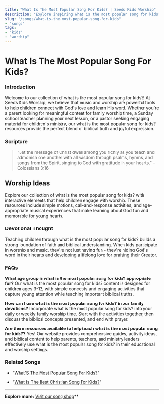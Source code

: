 ```yaml
---
title: "What Is The Most Popular Song For Kids? | Seeds Kids Worship"
description: "Explore inspiring what is the most popular song for kids? for children's worship and faith development. Biblical music resources for families and ministry."
slug: "/songs/what-is-the-most-popular-song-for-kids"
- "songs"
tags:
- "kids"
- "worship"
---
```


# What Is The Most Popular Song For Kids?

### Introduction

Welcome to our collection of what is the most popular song for kids?! At Seeds Kids Worship, we believe that music and worship are powerful tools to help children connect with God's love and learn His word. Whether you're a parent looking for meaningful content for family worship time, a Sunday school teacher planning your next lesson, or a pastor seeking engaging material for children's ministry, our what is the most popular song for kids? resources provide the perfect blend of biblical truth and joyful expression.

### Scripture

> "Let the message of Christ dwell among you richly as you teach and admonish one another with all wisdom through psalms, hymns, and songs from the Spirit, singing to God with gratitude in your hearts." - Colossians 3:16

## Worship Ideas

Explore our collection of what is the most popular song for kids? with interactive elements that help children engage with worship. These resources include simple motions, call-and-response activities, and age-appropriate musical experiences that make learning about God fun and memorable for young hearts.

### Devotional Thought

Teaching children through what is the most popular song for kids? builds a strong foundation of faith and biblical understanding. When kids participate in worship and music, they're not just having fun - they're hiding God's word in their hearts and developing a lifelong love for praising their Creator.

### FAQs

**What age group is what is the most popular song for kids? appropriate for?**
Our what is the most popular song for kids? content is designed for children ages 3-12, with simple concepts and engaging activities that capture young attention while teaching important biblical truths.

**How can I use what is the most popular song for kids? in our family devotions?**
Incorporate what is the most popular song for kids? into your daily or weekly family worship time. Start with the activities together, then discuss the biblical concepts presented, and end with prayer.

**Are there resources available to help teach what is the most popular song for kids??**
Yes! Our website provides comprehensive guides, activity ideas, and biblical content to help parents, teachers, and ministry leaders effectively use what is the most popular song for kids? in their educational and worship settings.

### Related Songs

- "[What'S The Most Popular Song For Kids?](/songs/what-s-the-most-popular-song-for-kids/)"

- "[What Is The Best Christian Song For Kids?](/songs/what-is-the-best-christian-song-for-kids/)"

---

**Explore more:** [Visit our song shop](https://seedskidsworship.com/shop)**

<!-- Schema Markup -->
<script type="application/ld+json">
{
  "@context": "https://schema.org",
  "@type": "MusicRecording",
  "name": "What Is The Most Popular Song For Kids?",
  "byArtist": {
    "@type": "MusicGroup",
    "name": "Seeds Kids Worship"
  },
  "isFamilyFriendly": true,
  "url": "https://seedskidsworship.com/songs/what-is-the-most-popular-song-for-kids/"
}
</script>